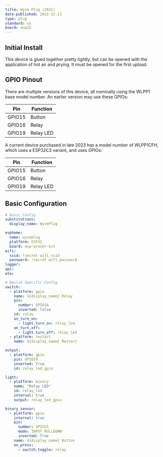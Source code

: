 ```yaml
---
title: Wyze Plug (2021)
date-published: 2022-12-13
type: plug
standard: us
board: esp32
---
```


## Initial Install

This device is glued together pretty tightly, but can be opened with the application of hot air and prying. It must be opened for the first upload.

## GPIO Pinout

There are multiple versions of this device, all nominally using the WLPP1 base model number. An earlier version may use these GPIOs:

| Pin    | Function                           |
| ------ | ---------------------------------- |
| GPIO15 | Button                             |
| GPIO16 | Relay                              |
| GPIO19 | Relay LED                          |

A current device purchased in late 2023 has a model number of WLPP1CFH, which uses a ESP32C3 variant, and uses GPIOs:

| Pin    | Function                           |
| ------ | ---------------------------------- |
| GPIO15 | Button                             |
| GPIO16 | Relay                              |
| GPIO19 | Relay LED                          |

## Basic Configuration

```yaml
# Basic Config
substitutions:
  display_name: WyzePlug

esphome:
  name: wyzeplug
  platform: ESP32
  board: esp-wrover-kit
wifi:
  ssid: !secret wifi_ssid
  password: !secret wifi_password
logger:
api:
ota:

# Device Specific Config
switch:
  - platform: gpio
    name: ${display_name} Relay
    pin:
      number: GPIO16
      inverted: false
    id: relay
    on_turn_on:
      - light.turn_on: relay_led
    on_turn_off:
      - light.turn_off: relay_led
  - platform: restart
    name: ${display_name} Restart

output:
  - platform: gpio
    pin: GPIO19
    inverted: True
    id: relay_led_gpio

light:
  - platform: binary
    name: "Relay LED"
    id: relay_led
    internal: true
    output: relay_led_gpio

binary_sensor:
  - platform: gpio
    internal: true
    pin:
      number: GPIO15
      mode: INPUT_PULLDOWN
      inverted: True
    name: ${display_name} Button
    on_press:
      - switch.toggle: relay
```
